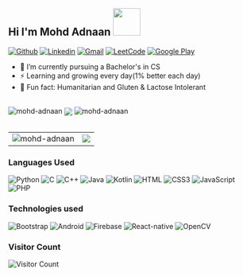 <h2 align="left"> Hi I'm Mohd Adnaan <img src="https://media.giphy.com/media/hvRJCLFzcasrR4ia7z/giphy.gif" height="55"> </h2>

[![Github](https://img.shields.io/badge/-Github-000?&logo=Github&logoColor=white)](https://github.com/mohd-adnaan)
[![Linkedin](https://img.shields.io/badge/-LinkedIn-blue?&logo=Linkedin&logoColor=white)](https://www.linkedin.com/in/mohammad-adnaan-51272024a/)
[![Gmail](https://img.shields.io/badge/-Gmail-c14438?&logo=Gmail&logoColor=white)](mailto:iamadnaanmohd@gmail.com)
[![LeetCode](https://img.shields.io/badge/-Leetcode-black?&logo=leetcode&logoColor=orange)](https://leetcode.com/Mohd_Adnaan/)
[![Google Play](https://img.shields.io/badge/-Google%20Play-grey?&logo=googleplay&logoColor=white)](https://developers.google.com/profile/u/100278702271990940869)

<!--
<img src="https://github-readme-stats.vercel.app/api?username=mohd-adnaan&&show_icons=true&title_color=ffffff&icon_color=bb2acf&text_color=daf7dc&bg_color=151515">
-->

<!--
**mohd-adnaan/mohd-adnaan** is a ✨ _special_ ✨ repository because its `README.md` (this file) appears on your GitHub profile.

-->

- 🔭 I’m currently pursuing a Bachelor's in CS
- ⚡ Learning and growing every day(1% better each day)
- 📍 Fun fact: Humanitarian and Gluten & Lactose Intolerant
<br/>


<img src="https://github-readme-stats.vercel.app/api/top-langs/?username=mohd-adnaan&layout=compact&hide=html&theme=tokyonight" alt="mohd-adnaan" />

<img align="center" src="https://github-readme-streak-stats.herokuapp.com/?user=mohd-adnaan&theme=tokyonight" />

<img src="https://github-readme-stats.vercel.app/api?username=mohd-adnaan&show_icons=true&theme=tokyonight" alt="mohd-adnaan" />

<br />
<br/>
 <table>
  <tr>
    <td>

      
 <img src="https://github-readme-stats.vercel.app/api?username=mohd-adnaan&show_icons=true&theme=tokyonight" alt="mohd-adnaan" />
   </td>


   <td>  


 <img align="center" src="https://github-readme-streak-stats.herokuapp.com/?user=mohd-adnaan&theme=tokyonight" />
     </td>
      </tr>
  </table>

### Languages Used
![Python](https://img.shields.io/badge/python-3670A0?style=for-the-badge&logo=python&logoColor=ffdd54)
![C](https://img.shields.io/badge/c-%2300599C.svg?style=for-the-badge&logo=c&logoColor=white)
![C++](https://img.shields.io/badge/c++-%2300599C.svg?style=for-the-badge&logo=c%2B%2B&logoColor=white)
![Java](https://img.shields.io/badge/java-%23ED8B00.svg?style=for-the-badge&logo=java&logoColor=white)
![Kotlin](https://img.shields.io/badge/kotlin-%230095D5.svg?style=for-the-badge&logo=kotlin&logoColor=white)
![HTML](https://img.shields.io/badge/html5-%23E34F26.svg?style=for-the-badge&logo=html5&logoColor=white)
![CSS3](https://img.shields.io/badge/css3-%231572B6.svg?style=for-the-badge&logo=css3&logoColor=white)
![JavaScript](https://img.shields.io/badge/javascript-%23323330.svg?style=for-the-badge&logo=javascript&logoColor=%23F7DF1E)
![PHP](https://img.shields.io/badge/mysql-%2300f.svg?style=for-the-badge&logo=mysql&logoColor=white)

### Technologies used

![Bootstrap](https://img.shields.io/badge/bootstrap-%23563D7C.svg?style=for-the-badge&logo=bootstrap&logoColor=white)
![Android](https://img.shields.io/badge/Android-3DDC84?style=for-the-badge&logo=android&logoColor=white)
![Firebase](https://img.shields.io/badge/firebase-%23039BE5.svg?style=for-the-badge&logo=firebase)
![React-native](https://img.shields.io/badge/React-Native-%23039BE5.svg?style=for-the-badge&logo=React)
![OpenCV](https://img.shields.io/badge/OpenCV-%23000.svg?style=for-the-badge&logo=OpenCV&logoColor=white)
<!--![AWS](https://img.shields.io/badge/AWS-%23FF9900.svg?style=for-the-badge&logo=amazon-aws&logoColor=white)
![Anaconda](https://img.shields.io/badge/Anaconda-%2344A833.svg?style=for-the-badge&logo=anaconda&logoColor=white)
![Flask](https://img.shields.io/badge/flask-%23000.svg?style=for-the-badge&logo=flask&logoColor=white)
-->


### Visitor Count

![Visitor Count](https://profile-counter.glitch.me/{mohd-adnaan}/count.svg)
